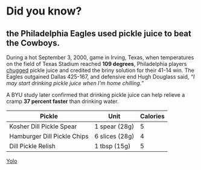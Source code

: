 # Did you know?
## the Philadelphia Eagles used pickle juice to beat the Cowboys.
 During a hot September 3, 2000, game in Irving, Texas, when temperatures on the field of Texas Stadium reached **109 degrees**, Philadelphia players [chugged]() pickle juice and credited the briny solution for their 41-14 win. The Eagles outgained Dallas 425-167, and defensive end Hugh Douglass said, *“I may start drinking pickle juice when I’m home chilling.”*

  A BYU study later confirmed that drinking pickle juice can help relieve a cramp **37 percent faster** than drinking water.

   Pickle | Unit | Calories
   --- | --- | ---
   Kosher Dill Pickle Spear | 1 spear (28g) | 5
   Hamburger Dill Pickle Chips | 6 slices (28g) | 4
   Dill Pickle Relish | 1 tbsp (15g) | 5

[Yolo](./yolo.md)
